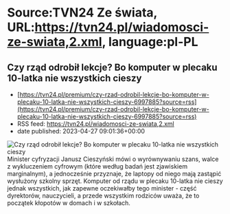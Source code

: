 # Source:TVN24 Ze świata, URL:https://tvn24.pl/wiadomosci-ze-swiata,2.xml, language:pl-PL

## Czy rząd odrobił lekcje? Bo komputer w plecaku 10-latka nie wszystkich cieszy
 - [https://tvn24.pl/premium/czy-rzad-odrobil-lekcje-bo-komputer-w-plecaku-10-latka-nie-wszystkich-cieszy-6997885?source=rss](https://tvn24.pl/premium/czy-rzad-odrobil-lekcje-bo-komputer-w-plecaku-10-latka-nie-wszystkich-cieszy-6997885?source=rss)
 - RSS feed: https://tvn24.pl/wiadomosci-ze-swiata,2.xml
 - date published: 2023-04-27 09:01:36+00:00

<img alt="Czy rząd odrobił lekcje? Bo komputer w plecaku 10-latka nie wszystkich cieszy " src="https://tvn24.pl/najnowsze/cdn-zdjecie-9sd3dk-pap_20120506_09j-6997861/alternates/LANDSCAPE_1280" />
    Minister cyfryzacji Janusz Cieszyński mówi o wyrównywaniu szans, walce z wykluczeniem cyfrowym (które według badań jest zjawiskiem marginalnym), a jednocześnie przyznaje, że laptopy od niego mają zastąpić wysłużony szkolny sprzęt. Komputer od rządu w plecaku 10-latka nie cieszy jednak wszystkich, jak zapewne oczekiwałby tego minister - część dyrektorów, nauczycieli, a przede wszystkim rodziców uważa, że to początek kłopotów w domach i w szkołach.

